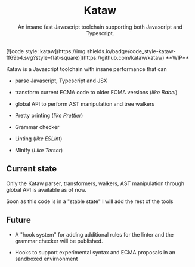 <h1 align="center">Kataw</h1>

<p align="center"> An insane fast Javascript toolchain supporting both Javascript and Typescript.</p>

<p align="center">

</p>
<br>
  [![code style: kataw](https://img.shields.io/badge/code_style-kataw-ff69b4.svg?style=flat-square)](https://github.com/kataw/kataw)
**WIP**

Kataw is a Javascript toolchain with insane performance that can

- parse Javascript, Typescript and JSX

- transform current ECMA code to older ECMA versions (*like Babel*)

- global API to perform AST manipulation and tree walkers

- Pretty printing (*like Prettier*)

- Grammar checker

- Linting (*like ESLint*)

- Minify (*Like Terser*)


## Current state

Only the Kataw parser, transformers, walkers, AST manipulation through global API is available as of now.

Soon as this code is in a "stable state" I will add the rest of the tools


## Future

- A "hook system" for adding additional rules for the linter and the grammar checker will be published.

- Hooks to support experimental syntax and ECMA proposals in an sandboxed envirnonment

